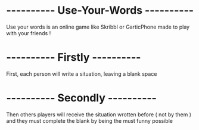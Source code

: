 # ---------- Use-Your-Words ----------

Use your words is an online game like Skribbl or GarticPhone made to play with your friends ! 

# ---------- Firstly ---------- 

First, each person will write a situation, leaving a blank space 

# ---------- Secondly ---------- 

Then others players will receive the situation wrotten before ( not by them ) and they must complete the blank by being the must funny possible


